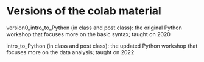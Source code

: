 # Versions of the colab material

version0_intro_to_Python (in class and post class): the original Python workshop that focuses more on the basic syntax; taught on 2020

intro_to_Python (in class and post class): the updated Python workshop that focuses more on the data analysis; taught on 2022 
